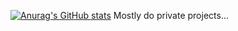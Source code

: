 [![Anurag's GitHub stats](https://github-readme-stats.vercel.app/api?username=N0aW)](https://github.com/anuraghazra/github-readme-stats)
Mostly do private projects...
